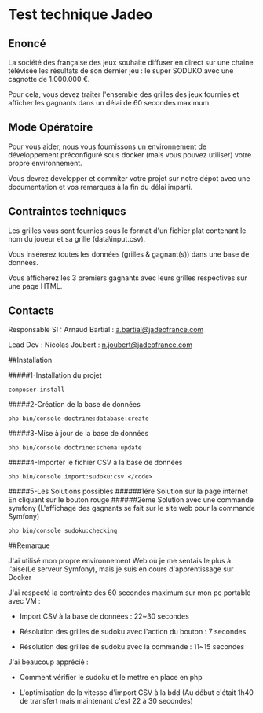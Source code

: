 # Test technique Jadeo

## Enoncé 

La société des française des jeux souhaite diffuser en direct sur une chaine télévisée les résultats de son dernier jeu : 
le super SODUKO avec une cagnotte de 1.000.000 €.

Pour cela, vous devez traiter l'ensemble des grilles des jeux fournies et afficher les gagnants dans un délai de 60 secondes maximum.


## Mode Opératoire

Pour vous aider, nous vous fournissons un environnement de développement préconfiguré sous docker 
(mais vous pouvez utiliser) votre propre environnement.

Vous devrez developper et commiter votre projet sur notre dépot avec une documentation et vos remarques à la fin du délai imparti. 


## Contraintes techniques

Les grilles vous sont fournies sous le format d'un fichier plat contenant le nom du joueur et sa grille (data\input.csv).

Vous insérerez toutes les données (grilles & gagnant(s)) dans une base de données.

Vous afficherez les 3 premiers gagnants avec leurs grilles respectives sur une page HTML.



## Contacts

Responsable SI : Arnaud Bartial : a.bartial@jadeofrance.com

Lead Dev : Nicolas Joubert : n.joubert@jadeofrance.com

##Installation

#####1-Installation du projet

``` composer install ```

#####2-Création de la base de données

``` php bin/console doctrine:database:create ```

#####3-Mise à jour de la base de données

``` php bin/console doctrine:schema:update ```

#####4-Importer le fichier CSV à la base de données

``` php bin/console import:sudoku:csv </code> ```

#####5-Les Solutions possibles
######1ére Solution sur la page internet
En cliquant sur le bouton rouge
######2éme Solution avec une commande symfony
(L'affichage des gagnants se fait sur le site web pour la commande Symfony)

``` php bin/console sudoku:checking ```

##Remarque

J'ai utilisé mon propre environnement Web où je me sentais le plus à l'aise(Le serveur Symfony), 
mais je suis en cours d'apprentissage sur Docker

J'ai respecté la contrainte des 60 secondes maximum
sur mon pc portable avec VM :

- Import CSV à la base de données : 22~30 secondes

- Résolution des grilles de sudoku avec l'action du bouton : 7 secondes 

- Résolution des grilles de sudoku avec la commande : 11~15 secondes

J'ai beaucoup apprécié : 

- Comment vérifier le sudoku et le mettre en place en php 

- L'optimisation de la vitesse d'import CSV à la bdd (Au début c'était 1h40 de transfert mais maintenant c'est 22 à 30 
secondes)